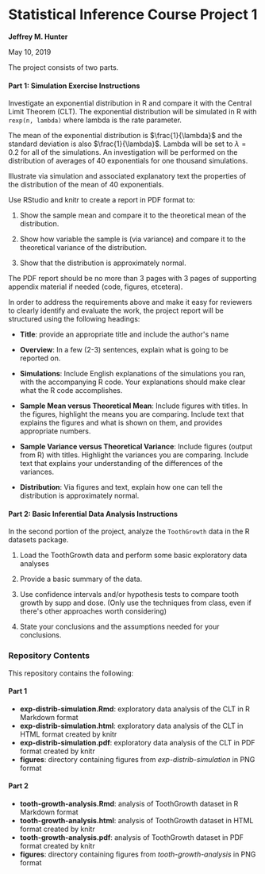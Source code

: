 # Statistical Inference Course Project 1

**Jeffrey M. Hunter**

May 10, 2019

The project consists of two parts.

#### Part 1: Simulation Exercise Instructions

Investigate an exponential distribution in R and compare it with the Central
Limit Theorem (CLT). The exponential distribution will be simulated in R with
`rexp(n, lambda)` where lambda is the rate parameter.

The mean of the exponential distribution is $\frac{1}{\lambda}$ and the standard
deviation is also $\frac{1}{\lambda}$. Lambda will be set to $\lambda = 0.2$ for all of
the simulations. An investigation will be performed on the distribution of
averages of 40 exponentials for one thousand simulations.

Illustrate via simulation and associated explanatory text the properties of the
distribution of the mean of 40 exponentials.

Use RStudio and knitr to create a report in PDF format to:

1. Show the sample mean and compare it to the theoretical mean of the
   distribution.

1. Show how variable the sample is (via variance) and compare it to the
   theoretical variance of the distribution.

1. Show that the distribution is approximately normal.

The PDF report should be no more than 3 pages with 3 pages of supporting
appendix material if needed (code, figures, etcetera).

In order to address the requirements above and make it easy for reviewers to
clearly identify and evaluate the work, the project report will be structured 
using the following headings:

* **Title**: provide an appropriate title and include the author's name

* **Overview**: In a few (2-3) sentences, explain what is going to be reported
    on.

* **Simulations**: Include English explanations of the simulations you ran, with
    the accompanying R code. Your explanations should make clear
    what the R code accomplishes.

* **Sample Mean versus Theoretical Mean**: Include figures with titles. In the
    figures, highlight the means you are comparing. Include text that explains the
  figures and what is shown on them, and provides appropriate numbers.

* **Sample Variance versus Theoretical Variance**: Include figures
    (output from R) with titles. Highlight the variances you are comparing.
    Include text that explains your understanding of the differences of the
    variances.

* **Distribution**: Via figures and text, explain how one can tell the
distribution is approximately normal.

#### Part 2: Basic Inferential Data Analysis Instructions

In the second portion of the project, analyze the `ToothGrowth` data in the
R datasets package.

1. Load the ToothGrowth data and perform some basic exploratory data analyses

1. Provide a basic summary of the data.

1. Use confidence intervals and/or hypothesis tests to compare tooth growth by
   supp and dose. (Only use the techniques from class, even if there's other
   approaches worth considering)

1. State your conclusions and the assumptions needed for your conclusions.

### Repository Contents

This repository contains the following:

#### Part 1

* **exp-distrib-simulation.Rmd**: exploratory data analysis of the CLT in R Markdown format
* **exp-distrib-simulation.html**: exploratory data analysis of the CLT in HTML format created by knitr
* **exp-distrib-simulation.pdf**: exploratory data analysis of the CLT in PDF format created by knitr
* **figures**: directory containing figures from *exp-distrib-simulation* in PNG format

#### Part 2

* **tooth-growth-analysis.Rmd**: analysis of ToothGrowth dataset in R Markdown format
* **tooth-growth-analysis.html**: analysis of ToothGrowth dataset in HTML format created by knitr
* **tooth-growth-analysis.pdf**: analysis of ToothGrowth dataset in PDF format created by knitr
* **figures**: directory containing figures from *tooth-growth-analysis* in PNG format
